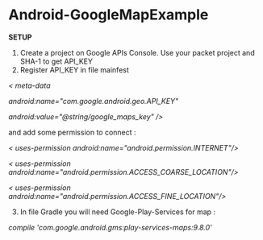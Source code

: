 # Android-GoogleMapExample
<b>
SETUP
</b>

1) Create a project on Google APIs Console. Use your packet project and SHA-1 to get API_KEY
2) Register API_KEY in file mainfest

<p><i>< meta-data
  <p>android:name="com.google.android.geo.API_KEY"
  <p>android:value="@string/google_maps_key" /></i>
  
and add some permission to connect :

<p><i>< uses-permission android:name="android.permission.INTERNET"/>
<p>< uses-permission android:name="android.permission.ACCESS_COARSE_LOCATION"/>
<p>< uses-permission android:name="android.permission.ACCESS_FINE_LOCATION"/></i>
  
 3) In file Gradle you will need Google-Play-Services for map : 
 
<p><i>compile 'com.google.android.gms:play-services-maps:9.8.0'</i>

